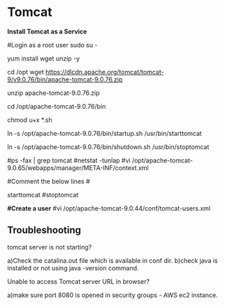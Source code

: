# Tomcat

**Install Tomcat as a Service**

#Login as a root user
sudo su -

yum install wget unzip -y

cd /opt
wget https://dlcdn.apache.org/tomcat/tomcat-9/v9.0.76/bin/apache-tomcat-9.0.76.zip

unzip apache-tomcat-9.0.76.zip


cd /opt/apache-tomcat-9.0.76/bin

chmod u+x *.sh

ln -s /opt/apache-tomcat-9.0.76/bin/startup.sh /usr/bin/starttomcat

ln -s /opt/apache-tomcat-9.0.76/bin/shutdown.sh /usr/bin/stoptomcat

#ps -fax | grep tomcat
#netstat -tunlap
#vi /opt/apache-tomcat-9.0.65/webapps/manager/META-INF/context.xml

#Comment the below lines
#<!-- <Valve className="org.apache.catalina.valves.RemoteAddrValve"
#allow="127\.\d+\.\d+\.\d+|::1|0:0:0:0:0:0:0:1" /> -->

starttomcat
#stoptomcat
 
**#Create a user**
#vi /opt/apache-tomcat-9.0.44/conf/tomcat-users.xml

Troubleshooting
--------------------

tomcat server is not starting?

a)Check the catalina.out file which is available  in conf dir.
b)check java is installed or not using java -version command.

Unable to access Tomcat server URL in browser?

a)make sure port 8080 is opened in security groups - AWS ec2 instance.



